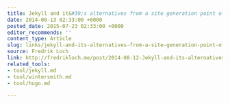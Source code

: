 ```yaml
---
title: Jekyll and it&#39;s alternatives from a site generation point of view
date: 2014-08-13 02:33:00 +0000
posted_date: 2015-07-23 02:33:00 +0000
editor_recommends: ''
content_type: Article
slug: links/jekyll-and-its-alternatives-from-a-site-generation-point-of-view
source: Fredrik Loch
link: http://fredrikloch.me/post/2014-08-12-Jekyll-and-its-alternatives-from-a-site-generation-point-of-view/
related_tools:
- tool/jekyll.md
- tool/wintersmith.md
- tool/hugo.md

---
```

